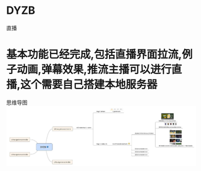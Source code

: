 # DYZB
直播
# 基本功能已经完成,包括直播界面拉流,例子动画,弹幕效果,推流主播可以进行直播,这个需要自己搭建本地服务器
思维导图
![(image)](https://github.com/CoderST/DYZB/blob/master/DYZB/%E6%80%9D%E7%BB%B4%E5%AF%BC%E5%9B%BE.jpg)
